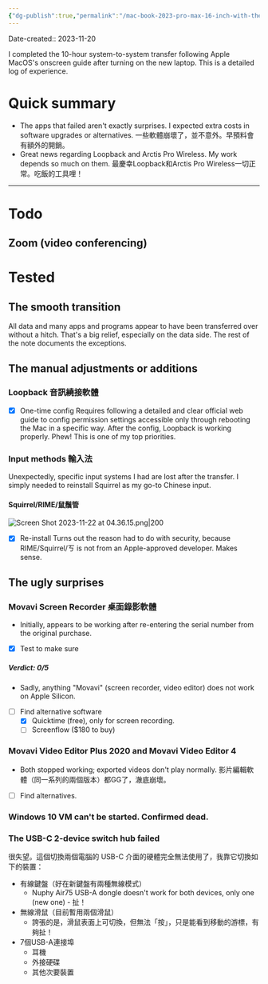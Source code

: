 ```yaml
---
{"dg-publish":true,"permalink":"/mac-book-2023-pro-max-16-inch-with-the-m3-chip-upgrade-log-mac-intel-m3/","noteIcon":"2"}
---
```


Date-created:: 2023-11-20

I completed the 10-hour system-to-system transfer following Apple MacOS's onscreen guide after turning on the new laptop. This is a detailed log of experience.
# Quick summary

- The apps that failed aren't exactly surprises. I expected extra costs in software upgrades or alternatives. 一些軟體崩壞了，並不意外。早預料會有額外的開銷。
- Great news regarding Loopback and Arctis Pro Wireless. My work depends so much on them. 最慶幸Loopback和Arctis Pro Wireless一切正常。吃飯的工具哩！

---
# Todo

## Zoom (video conferencing)

# Tested

## The smooth transition

All data and many apps and programs appear to have been transferred over without a hitch. That's a big relief, especially on the data side. The rest of the note documents the exceptions.
## The manual adjustments or additions
### Loopback 音訊繞接軟體

- [x] One-time config
Requires following a detailed and clear official web guide to config permission settings accessible only through rebooting the Mac in a specific way. After the config, Loopback is working properly. Phew! This is one of my top priorities.
### Input methods 輸入法

Unexpectedly, specific input systems I had are lost after the transfer. I simply needed to reinstall Squirrel as my go-to Chinese input.
#### Squirrel/RIME/鼠鬚管

![Screen Shot 2023-11-22 at 04.36.15.png|200](/img/user/Screen%20Shot%202023-11-22%20at%2004.36.15.png)

- [x] Re-install
Turns out the reason had to do with security, because RIME/Squirrel/ㄎ is not from an Apple-approved developer. Makes sense. 
## The ugly surprises

### Movavi Screen Recorder 桌面錄影軟體

- Initially, appears to be working after re-entering the serial number from the original purchase.
- [x] Test to make sure
##### Verdict: 0/5 

- Sadly, anything "Movavi" (screen recorder, video editor) does not work on Apple Silicon.
- [ ] Find alternative software
	- [x] Quicktime (free), only for screen recording.
	- [ ] Screenflow ($180 to buy)
### Movavi Video Editor Plus 2020 and Movavi Video Editor 4

- Both stopped working; exported videos don't play normally. 影片編輯軟體（同一系列的兩個版本）都GG了，澈底崩壞。
- [ ] Find alternatives.
### Windows 10 VM can't be started. Confirmed dead.

### The USB-C 2-device switch hub failed

很失望。這個切換兩個電腦的 USB-C 介面的硬體完全無法使用了，我靠它切換如下的裝置：

- 有線鍵盤（好在新鍵盤有兩種無線模式）
	- Nuphy Air75 USB-A dongle doesn't work for both devices, only one (new one) - 扯！
- 無線滑鼠（目前暫用兩個滑鼠）
	- 誇張的是，滑鼠表面上可切換，但無法「按」，只是能看到移動的游標，有夠扯！
- 7個USB-A連接埠
	- 耳機
	- 外接硬碟
	- 其他次要裝置

